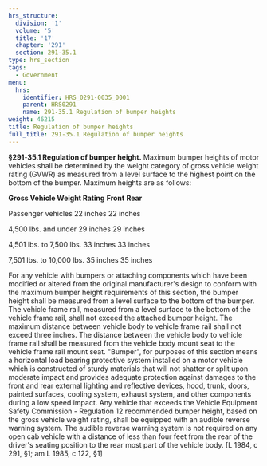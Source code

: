 ```yaml
---
hrs_structure:
  division: '1'
  volume: '5'
  title: '17'
  chapter: '291'
  section: 291-35.1
type: hrs_section
tags:
  - Government
menu:
  hrs:
    identifier: HRS_0291-0035_0001
    parent: HRS0291
    name: 291-35.1 Regulation of bumper heights
weight: 46215
title: Regulation of bumper heights
full_title: 291-35.1 Regulation of bumper heights
---
```

**§291**-**35.1 Regulation of bumper height.** Maximum bumper heights of motor vehicles shall be determined by the weight category of gross vehicle weight rating (GVWR) as measured from a level surface to the highest point on the bottom of the bumper. Maximum heights are as follows:

**Gross Vehicle Weight Rating** **Front** **Rear**

Passenger vehicles 22 inches 22 inches

4,500 lbs. and under 29 inches 29 inches

4,501 lbs. to 7,500 lbs. 33 inches 33 inches

7,501 lbs. to 10,000 lbs. 35 inches 35 inches

For any vehicle with bumpers or attaching components which have been modified or altered from the original manufacturer's design to conform with the maximum bumper height requirements of this section, the bumper height shall be measured from a level surface to the bottom of the bumper. The vehicle frame rail, measured from a level surface to the bottom of the vehicle frame rail, shall not exceed the attached bumper height. The maximum distance between vehicle body to vehicle frame rail shall not exceed three inches. The distance between the vehicle body to vehicle frame rail shall be measured from the vehicle body mount seat to the vehicle frame rail mount seat. "Bumper", for purposes of this section means a horizontal load bearing protective system installed on a motor vehicle which is constructed of sturdy materials that will not shatter or split upon moderate impact and provides adequate protection against damages to the front and rear external lighting and reflective devices, hood, trunk, doors, painted surfaces, cooling system, exhaust system, and other components during a low speed impact. Any vehicle that exceeds the Vehicle Equipment Safety Commission - Regulation 12 recommended bumper height, based on the gross vehicle weight rating, shall be equipped with an audible reverse warning system. The audible reverse warning system is not required on any open cab vehicle with a distance of less than four feet from the rear of the driver's seating position to the rear most part of the vehicle body. [L 1984, c 291, §1; am L 1985, c 122, §1]